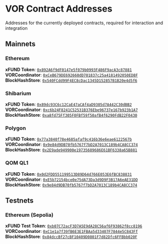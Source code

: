 # VOR Contract Addresses

Addresses for the currently deployed contracts, required for interaction and integration

## Mainnets

### Ethereum

**xFUND Token**: [`0x892A6f9dF0147e5f079b0993F486F9acA3c87881`](https://etherscan.io/address/0x892A6f9dF0147e5f079b0993F486F9acA3c87881#code)  
**VORCoordinator**: [`0xCeB679DE692660dD701837c25a4181492050ED8F`](https://etherscan.io/address/0xCeB679DE692660dD701837c25a4181492050ED8F#code)  
**BlockHashStore**: [`0x540FCdd99F4EC8cDac1345D152857B1B20e4d5f6`](https://etherscan.io/address/0x540FCdd99F4EC8cDac1345D152857B1B20e4d5f6#code)

### Shibarium

**xFUND Token**: [`0x89dc93C6c12CaE47aCAf4aD9305d7A442C30dBB2`](https://www.shibariumscan.io/token/0x89dc93C6c12CaE47aCAf4aD9305d7A442C30dBB2)  
**VORCoordinator**: [`0xc6b24F8241C52531B376Ebe96737e167b923b1A7`](https://www.shibariumscan.io/address/0xc6b24F8241C52531B376Ebe96737e167b923b1A7)  
**BlockHashStore**: [`0xa8fd75Ff305F0FBf59f50afB4f6290FdB22F0430`](https://www.shibariumscan.io/address/0xa8fd75Ff305F0FBf59f50afB4f6290FdB22F0430)

### Polygon

**xFUND Token**: [`0x77a3840f78e4685afaf9c416b36e6eae6122567b`](https://polygonscan.com/address/0x77a3840f78e4685afaf9c416b36e6eae6122567b)  
**VORCoordinator**: [`0x9e84d9DB70fb5767f7bD2A7013C189b4CA8CC374`](https://polygonscan.com/address/0x77a3840f78e4685afaf9c416b36e6eae6122567b)  
**BlockHashStore**: [`0x2E9ade949900e19735689686E61BF6338a65B881`](https://polygonscan.com/address/0x2E9ade949900e19735689686E61BF6338a65B881)

### QOM QL1

**xFUND Token**: [`0x0d2FDD551199513D89D64d766E053E6fBC838831`](https://scan.qom.one/address/0x0d2FDD551199513D89D64d766E053E6fBC838831)  
**VORCoordinator**: [`0xE5b72154bce0e75dA73Da3d9D9F3B17A6eAE31DD`](https://scan.qom.one/address/0xE5b72154bce0e75dA73Da3d9D9F3B17A6eAE31DD)  
**BlockHashStore**: [`0x9e84d9DB70fb5767f7bD2A7013C189b4CA8CC374`](https://scan.qom.one/address/0x9e84d9DB70fb5767f7bD2A7013C189b4CA8CC374)

## Testnets

### Ethereum (Sepolia)

**xFUND Test Token**: [`0xb07C72acF3D7A5E9dA28C56af6F93862f8cc8196`](https://sepolia.etherscan.io/address/0xb07C72acF3D7A5E9dA28C56af6F93862f8cc8196#code)  
**VORCoordinator**: [`0xC1e1a7f39fB6E3E1FBAa5d33407F7844e5C843Ff`](https://sepolia.etherscan.io/address/0xC1e1a7f39fB6E3E1FBAa5d33407F7844e5C843Ff#code)  
**BlockHashStore**: [`0x84dccBf27cBF10409D0801F7d82Dfc6FFBbb020F`](https://sepolia.etherscan.io/address/0x84dccBf27cBF10409D0801F7d82Dfc6FFBbb020F#code) 
